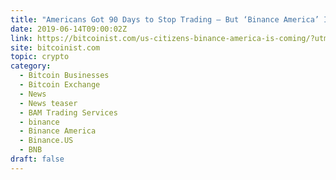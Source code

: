 ```yaml
---
title: "Americans Got 90 Days to Stop Trading – But ‘Binance America’ Is Coming"
date: 2019-06-14T09:00:02Z
link: https://bitcoinist.com/us-citizens-binance-america-is-coming/?utm_medium=RSS&utm_source=hune
site: bitcoinist.com
topic: crypto
category:
  - Bitcoin Businesses
  - Bitcoin Exchange
  - News
  - News teaser
  - BAM Trading Services
  - binance
  - Binance America
  - Binance.US
  - BNB
draft: false
---
```

